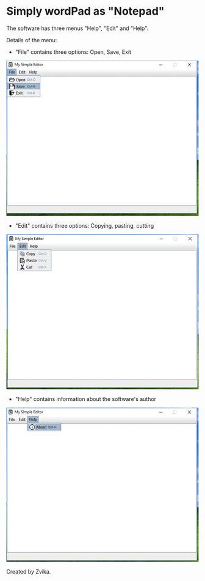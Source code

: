 # Simply wordPad as "Notepad"

The software has three menus "Help", "Edit" and "Help".

Details of the menu:
- "File" contains three options: Open, Save, Exit
<p align="left">
  <img src="https://github.com/zvibinyamin/M-Notepad/blob/master/Photos/file.jpg?raw=true" width="600"/>
</p>


- "Edit" contains three options: Copying, pasting, cutting  
<p align="left">
  <img src="https://github.com/zvibinyamin/M-Notepad/blob/master/Photos/Edit.jpg?raw=true" width="600"/>
</p>

- "Help" contains information about the software's author
<p align="left">
  <img src="https://github.com/zvibinyamin/M-Notepad/blob/master/Photos/help.jpg?raw=true" width="600"/>
</p>


Created by Zvika.
